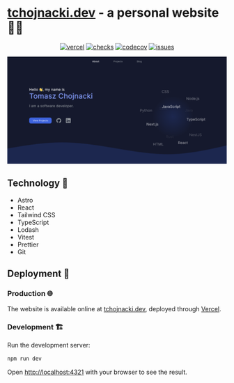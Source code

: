 # [tchojnacki.dev](https://tchojnacki.dev) - a personal website 🧑‍💻
<div align="center">

[![vercel](https://img.shields.io/github/deployments/tchojnacki/tchojnacki-dev/Production?label=vercel&logo=vercel)](https://tchojnacki.dev)
[![checks](https://img.shields.io/github/checks-status/tchojnacki/tchojnacki-dev/main)](https://github.com/tchojnacki/tchojnacki-dev/actions)
[![codecov](https://codecov.io/gh/tchojnacki/tchojnacki-dev/branch/main/graph/badge.svg?token=XUHWAY4YYO)](https://codecov.io/gh/tchojnacki/tchojnacki-dev)
[![issues](https://img.shields.io/github/issues/tchojnacki/tchojnacki-dev)](https://github.com/tchojnacki/tchojnacki-dev/issues)

</div>

![The landing page of the website.](./.github/docs/landing.png)

## Technology 🔧
- Astro
- React
- Tailwind CSS
- TypeScript
- Lodash
- Vitest
- Prettier
- Git

## Deployment 🚀
### Production 🌐
The website is available online at [tchojnacki.dev](https://tchojnacki.dev), deployed through [Vercel](https://vercel.com/home).

### Development 🏗
Run the development server:
```bash
npm run dev
```
Open [http://localhost:4321](http://localhost:4321) with your browser to see the result.
